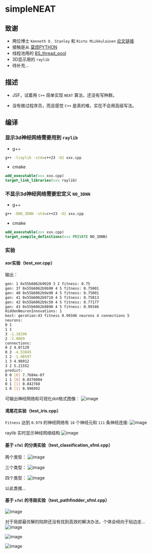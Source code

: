 # simpleNEAT

## 致谢

* 两位博士 `Kenneth O. Stanley` 和 `Risto Miikkulainen` [论文链接](https://nn.cs.utexas.edu/downloads/papers/stanley.ec02.pdf)
* 接触是从 [莫烦PYTHON](https://mofanpy.com/)
* 线程池用的 [BS_thread_pool](https://github.com/bshoshany/thread-pool/blob/master/BS_thread_pool.hpp)
* 3D显示用的 `raylib`
* 待补充...

## 描述

* JSF，试着用 `C++` 简单实现 `NEAT` 算法，还没有写种群。

* 没有做过程序员，而且感觉 `C++` 是真的难，实在不会用高级写法。

## 编译

### 显示3d神经网络需要用到 `raylib`

* g++

```bash
g++ -lraylib -std=c++23 -O2 xxx.cpp
```

* cmake

```cmake
add_executable(xxx xxx.cpp)
target_link_libraries(xxx raylib)
```

### 不显示3d神经网络需要宏定义 `NO_3DNN`

* g++

```bash
g++ -DNO_3DNN -std=c++23 -O2 xxx.cpp
```

* cmake

```cmake
add_executable(xxx xxx.cpp)
target_compile_definitions(xxx PRIVATE NO_3DNN)
```

### 实验

#### xor实验（test_xor.cpp）

输出：
```bash
gen: 1 0x55b6062b9920 3 2 fitness: 0.75
gen: 37 0x55b6062b9b90 4 5 fitness: 0.75001
gen: 40 0x55b6062b9e90 4 5 fitness: 0.75001
gen: 41 0x55b6062b9710 4 5 fitness: 0.75013
gen: 42 0x55b6062b9c50 4 5 fitness: 0.77177
gen: 43 0x55b6062b9890 4 5 fitness: 0.99346
HiddenNeuronInnovations: 1
best: geration:43 fitness 0.99346 neurons 4 connections 5
neurons:
0 1
1 1
3 -1.18196
2 -2.8869
connections:
0 2 4.07129
0 3 -4.53845
1 2 -1.98597
1 3 4.98912
3 2 5.21552
predict:
0 0 [0] 7.7684e-07
1 1 [0] 0.0378004
0 1 [1] 0.842768
1 0 [1] 0.996992
```

可输出神经网络和可视化dot格式图像：
![image](https://user-images.githubusercontent.com/19900527/183606425-f4b5f56e-4f91-4b49-998f-7583573bdade.png)

#### 鸢尾花实验（test_iris.cpp）

`Fitness` 达到 `0.979` 的神经网络有 `18` 个神经元和 `111` 条神经连接:
![image](https://user-images.githubusercontent.com/19900527/183610656-188c724e-5b41-4df4-8b3d-54ff73c88e5d.png)

raylib 实时显示神经网络结构
![image](https://user-images.githubusercontent.com/19900527/200239416-576b786c-e0af-466f-9810-0d72cdfdf612.png)

#### 基于 `sfml` 的分类实验（test_classification_sfml.cpp）

两个类型：
![image](https://user-images.githubusercontent.com/19900527/183608728-98a5ff85-7e7f-4553-a111-1e445bfc4899.png)

三个类型：
![image](https://user-images.githubusercontent.com/19900527/183608833-e566968f-fe3e-4f00-b4b7-906677e57b00.png)

四个类型：
![image](https://user-images.githubusercontent.com/19900527/183611655-2636c64e-f7f1-4934-8ff9-5e83072b129a.png)

以此类推...

#### 基于 `sfml` 的寻路实验（test_pathfindder_sfml.cpp）

![image](https://user-images.githubusercontent.com/19900527/183612689-c0680195-5f40-4205-af9c-12b9a61f9346.png)

对于局部最优解的陷阱还没有找到高效的解决办法，个体会倾向于贴边走...
![image](https://user-images.githubusercontent.com/19900527/183613499-e3744e39-e6ba-4fe4-99d9-5563c333e0b9.png)

![image](https://user-images.githubusercontent.com/19900527/183615061-9525b28f-a3a0-491e-b6f2-38adf99da69b.png)

![image](https://user-images.githubusercontent.com/19900527/183615209-16fc9ae5-f06a-4660-8821-7bc43530f5ce.png)
